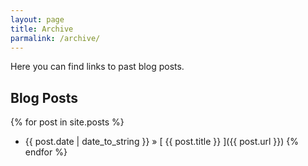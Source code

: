 ```yaml
---
layout: page
title: Archive
parmalink: /archive/
---
```


Here you can find links to past blog posts.

## Blog Posts

{% for post in site.posts %}
  * {{ post.date | date_to_string }} &raquo; [ {{ post.title }} ]({{ post.url }})
{% endfor %}